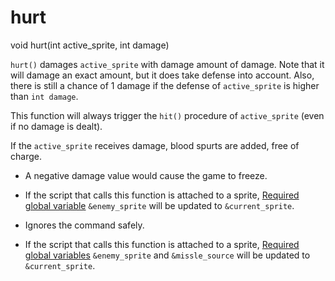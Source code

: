# hurt

<Prototype>void hurt(int active_sprite, int damage)</Prototype>

`hurt()` damages `active_sprite` with damage amount of damage. Note that it will damage an exact amount, but it does take defense into account. Also, there is still a chance of 1 damage if the defense of `active_sprite` is higher than `int damage`.

This function will always trigger the `hit()` procedure of `active_sprite` (even if no damage is dealt).

If the `active_sprite` receives damage, blood spurts are added, free of charge.

<VersionInfo dink="< 1.08">

- A negative damage value would cause the game to freeze.

- If the script that calls this function is attached to a sprite, [Required global variable](./variables.md#required-global-variables) `&enemy_sprite` will be updated to `&current_sprite`.

</VersionInfo>

<VersionInfo dink="1.08" freedink="all">

- Ignores the command safely.

- If the script that calls this function is attached to a sprite, [Required global variables](./variables.md#required-global-variables) `&enemy_sprite` and `&missle_source` will be updated to `&current_sprite`.

</VersionInfo>
